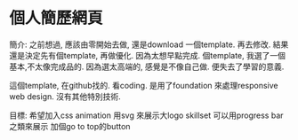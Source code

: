 # 個人簡歷網頁

簡介:
之前想過, 應該由零開始去做, 還是download 一個template. 再去修改. 結果還是決定先有個template, 再做優化. 因為太想早點完成.
個template, 我選了一個基本,不太像完成品的. 因為選太高端的, 感覺是不像自己做. 便失去了學習的意義.

這個template, 在github找的. 看coding. 是用了foundation 來處理responsive web design. 沒有其他特別技術.

目標:
希望加入css animation
用svg 來展示大logo
skillset 可以用progress bar之類來展示
加個go to top的button
